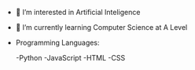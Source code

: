 - 👀 I’m interested in Artificial Inteligence
- 🌱 I’m currently learning Computer Science at A Level

- Programming Languages:

  -Python
  -JavaScript
  -HTML
  -CSS
<!---
justinb71/justinb71 is a ✨ special ✨ repository because its `README.md` (this file) appears on your GitHub profile.
You can click the Preview link to take a look at your changes.
--->
